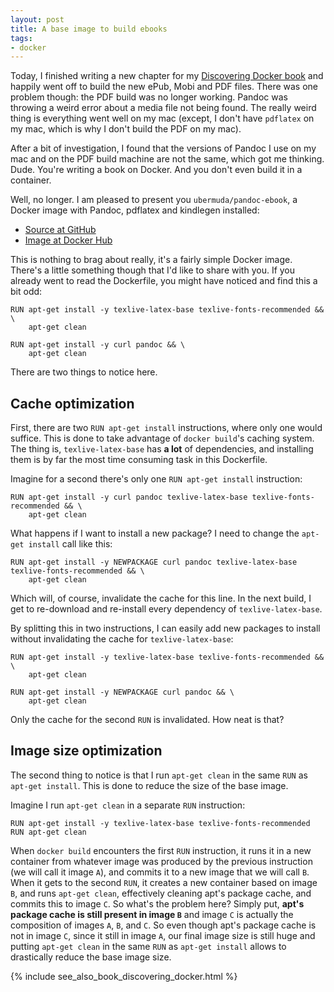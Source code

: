 ```yaml
---
layout: post
title: A base image to build ebooks
tags:
- docker
---
```


Today, I finished writing a new chapter for my [Discovering Docker book](https://geoffrey.io/books/discovering-docker.html) and happily went off to build the new ePub, Mobi and PDF files. There was one problem though: the PDF build was no longer working. Pandoc was throwing a weird error about a media file not being found. The really weird thing is everything went well on my mac (except, I don't have `pdflatex` on my mac, which is why I don't build the PDF on my mac).

After a bit of investigation, I found that the versions of Pandoc I use on my mac and on the PDF build machine are not the same, which got me thinking. Dude. You're writing a book on Docker. And you don't even build it in a container.

Well, no longer. I am pleased to present you `ubermuda/pandoc-ebook`, a Docker image with Pandoc, pdflatex and kindlegen installed:

* [Source at GitHub](https://github.com/ubermuda/dockerfiles/tree/master/pandoc-ebook)
* [Image at Docker Hub](https://registry.hub.docker.com/u/ubermuda/pandoc-ebook/)

This is nothing to brag about really, it's a fairly simple Docker image. There's a little something though that I'd like to share with you. If you already went to read the Dockerfile, you might have noticed and find this a bit odd:

    RUN apt-get install -y texlive-latex-base texlive-fonts-recommended && \
        apt-get clean
    
    RUN apt-get install -y curl pandoc && \
        apt-get clean

There are two things to notice here.

## Cache optimization

First, there are two `RUN apt-get install` instructions, where only one would suffice. This is done to take advantage of `docker build`'s caching system. The thing is, `texlive-latex-base` has **a lot** of dependencies, and installing them is by far the most time consuming task in this Dockerfile.

Imagine for a second there's only one `RUN apt-get install` instruction:

    RUN apt-get install -y curl pandoc texlive-latex-base texlive-fonts-recommended && \
        apt-get clean

What happens if I want to install a new package? I need to change the `apt-get install` call like this:

    RUN apt-get install -y NEWPACKAGE curl pandoc texlive-latex-base texlive-fonts-recommended && \
        apt-get clean

Which will, of course, invalidate the cache for this line. In the next build, I get to re-download and re-install every dependency of `texlive-latex-base`.

By splitting this in two instructions, I can easily add new packages to install without invalidating the cache for `texlive-latex-base`:

    RUN apt-get install -y texlive-latex-base texlive-fonts-recommended && \
        apt-get clean

    RUN apt-get install -y NEWPACKAGE curl pandoc && \
        apt-get clean

Only the cache for the second `RUN` is invalidated. How neat is that?

## Image size optimization

The second thing to notice is that I run `apt-get clean` in the same `RUN` as `apt-get install`. This is done to reduce the size of the base image.

Imagine I run `apt-get clean` in a separate `RUN` instruction:

    RUN apt-get install -y texlive-latex-base texlive-fonts-recommended
    RUN apt-get clean

When `docker build` encounters the first `RUN` instruction, it runs it in a new container from whatever image was produced by the previous instruction (we will call it image `A`), and commits it to a new image that we will call `B`. When it gets to the second `RUN`, it creates a new container based on image `B`, and runs `apt-get clean`, effectively cleaning apt's package cache, and commits this to image `C`. So what's the problem here? Simply put, **apt's package cache is still present in image `B`** and image `C` is actually the composition of images `A`, `B`, and `C`. So even though apt's package cache is not in image `C`, since it still in image `A`, our final image size is still huge and putting `apt-get clean` in the same `RUN` as `apt-get install` allows to drastically reduce the base image size.

{% include see_also_book_discovering_docker.html %}
